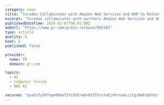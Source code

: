 ```yaml
---
category: news
title: "Toradex Collaborates with Amazon Web Services and NXP to Release Apalis AI Vision Starter Kit for the i.MX 8 Applications Processor"
excerpt: "Toradex collaborates with partners Amazon Web Services and NXP to create Apalis AI Vision Starter Kit, for developing cloud-connected Computer Vision and Machine Learning applications using NXP's powerful i.MX8QuadMax processor. Seattle, WA, February 07, 2020 --(PR.com)-- Toradex worked in collaboration with Amazon Web Services (AWS ..."
publishedDateTime: 2020-02-07T08:01:00Z
webUrl: "https://www.pr.com/press-release/805103"
type: article
quality: 6
heat: 6
published: false

provider:
  name: PR
  domain: pr.com

topics:
  - AI
  - Computer Vision
  - AWS AI

secured: "qsa5zTy5R7ngoGMakf5Y2IhErwO+0YZTVrsYuEjnPrtwaLciCg/BmPxQ9Yk/+ztfhN7oHaPoFhuPFqAgiwRq+Z+UFm9ihFIdgyNPfaBtMIuna1ecA2EQVm7nrPNkXLpzbZtVFdLIR/dro8AJSXwveoiWH3zhEFsiMl53fysxinX/bbq5wHrzdtXB4Z4mhJRLJ6pyRJ3JiwO98WHKWRN8FdFxH3NLNYvEn8t577R2o28GRG7s/IOs2vLq+t9Sgx11U8ENVy8r8RXn+7B+oSaJeHMaw7Kyi1uzkWCUWaT4CootHrUOBFDV4hexBObf4dex;VZxnf5tMpEAf6TRQfSYTPA=="
---
```


